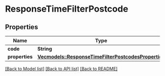 # ResponseTimeFilterPostcode

## Properties
Name | Type | Description | Notes
------------ | ------------- | ------------- | -------------
**code** | **String** |  | 
**properties** | [**Vec<models::ResponseTimeFilterPostcodesProperties>**](ResponseTimeFilterPostcodesProperties.md) |  | 

[[Back to Model list]](../README.md#documentation-for-models) [[Back to API list]](../README.md#documentation-for-api-endpoints) [[Back to README]](../README.md)


